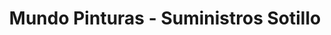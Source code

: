 ---
title: "Mundo Pinturas - Suministros Sotillo"
url: /madrid/mundo-pinturas-suministros-sotillo/
shop: pintura
---